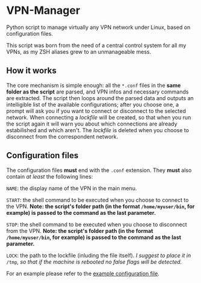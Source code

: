 # VPN-Manager
Python script to manage virtually any VPN network under Linux, based on configuration files.

This script was born from the need of a central control system for all my VPNs, as my ZSH aliases grew to an unmanageable mess.

How it works
------------
The core mechanism is simple enough: all the `*.conf` files in the __same folder as the script__ are parsed, and VPN infos and necessary commands are extracted.
The script then loops around the parsed data and outputs an intelligible list of the available configurations; after you choose one, a prompt will ask you if you want to connect or disconnect to the selected network.
When connecting a _lockfile_ will be created, so that when you run the script again it will warn you about which connections are already estabilished and which aren't. The _lockfile_ is deleted when you choose to disconnect from the correspondent network.

Configuration files
-------------------
The configuration files __must__ end with the `.conf` extension.
They __must__ also contain _at least_ the following lines:

`NAME`: the display name of the VPN in the main menu.

`START`: the shell command to be executed when you choose to connect to the VPN. __Note: the script's folder path (in the format `/home/myuser/bin`, for example) is passed to the command as the last parameter.__

`STOP`: the shell command to be executed when you choose to disconnect from the VPN. __Note: the script's folder path (in the format `/home/myuser/bin`, for example) is passed to the command as the last parameter.__

`LOCK`: the path to the lockfile (inluding the file itself). _I suggest to place it in_ `/tmp`_, so that if the machine is rebooted no false flags will be detected._

For an example please refer to the [example configuration file](example.conf).
